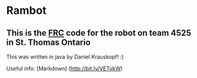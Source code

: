 Rambot
=========

This is the [FRC](http://www.firstroboticscanada.org/main/) code for the robot on team 4525 in St. Thomas Ontario
-----------------------------------------------------------------------------------------------------------------

This was written in java by Daniel Krauskopf! :)

Useful info:
[Markdown] (http://bit.ly/VETvkW)
